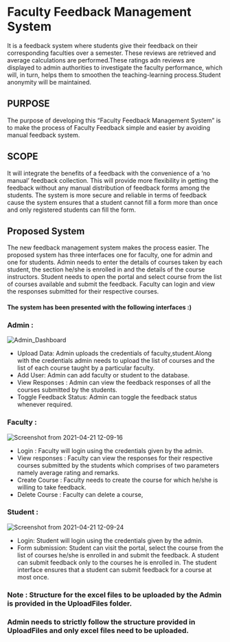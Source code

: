 # Faculty Feedback Management System
It is a feedback system where students give their feedback on their corresponding faculties over a semester. These reviews are retrieved and average calculations are performed.These ratings adn reviews are displayed to admin authorities to investigate the faculty performance, which will, in turn, helps them to smoothen the teaching-learning process.Student anonymity will be maintained.

## PURPOSE 
  The purpose of developing this “Faculty Feedback Management System” is to make the process of Faculty
Feedback simple and easier by avoiding manual feedback system.

## SCOPE
  It will integrate the benefits of a feedback with the convenience of a ‘no manual’ feedback collection. This will
provide more flexibility in getting the feedback without any manual distribution of feedback forms among the
students. The system is more secure and reliable in terms of feedback cause the system ensures that a student cannot
fill a form more than once and only registered students can fill the form.

## Proposed System
  The new feedback management system makes the process easier. The proposed system has three interfaces
one for faculty, one for admin and one for students. Admin needs to enter the details of courses taken by each
student, the section he/she is enrolled in and the details of the course instructors. Student needs to open the portal
and select course from the list of courses available and submit the feedback. Faculty can login and view the
responses submitted for their respective courses. 

#### The system has been presented with the following interfaces :)

### Admin :
![Admin_Dashboard](https://user-images.githubusercontent.com/47289942/115505495-2e91ca80-a297-11eb-8c43-38cb0f2e43fe.png)
* Upload Data: Admin uploads the credentials of faculty,student.Along with the credentials admin needs to upload the list of courses and 
the list of each course taught by a particular faculty.
* Add User: Admin can add faculty or student to the database.
* View Responses : Admin can view the feedback responses of all the courses submitted by the students.
* Toggle Feedback Status: Admin can toggle the feedback status whenever required.

### Faculty :
![Screenshot from 2021-04-21 12-09-16](https://user-images.githubusercontent.com/47289942/115508041-80881f80-a29a-11eb-8278-68a36be805bf.png)
* Login : Faculty will login using the credentials given by the admin.
* View responses : Faculty can view the responses for their respective courses submitted by the students which
comprises of two parameters namely average rating and remarks.
* Create Course : Faculty needs to create the course for which he/she is willing to take feedback.
* Delete Course : Faculty can delete a course,

### Student :
![Screenshot from 2021-04-21 12-09-24](https://user-images.githubusercontent.com/47289942/115508046-81b94c80-a29a-11eb-9828-ad72a9e45f8f.png)
* Login: Student will login using the credentials given by the admin.
* Form submission: Student can visit the portal, select the course from the list of courses he/she is
enrolled in and submit the feedback. A student can submit feedback only to the courses he is
enrolled in. The student interface ensures that a student can submit feedback for a course at most
once.

### **Note : Structure for the excel files to be uploaded by the Admin is provided in the UploadFiles folder.**
### **Admin needs to strictly follow the structure provided in UploadFiles and only excel files need to be uploaded.**









